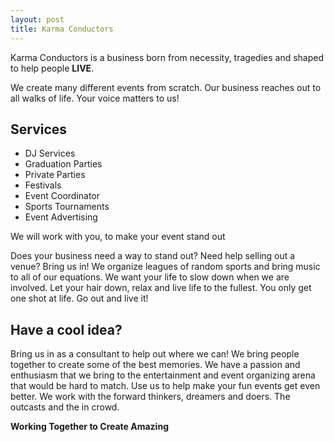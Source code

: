 ```yaml
---
layout: post
title: Karma Conductors
---
```



Karma Conductors is a business born from necessity, tragedies and shaped to help people <strong>LIVE</strong>. 


We create many different events from scratch. Our business reaches out to all walks of life. Your voice matters to us!

<h2>Services</h2>

<ul>
<li> DJ Services
<li> Graduation Parties
<li> Private Parties
<li> Festivals
<li> Event Coordinator
<li> Sports Tournaments
<li> Event Advertising
</ul>


<p class=message> We will work with you, to make your event stand out </p>

<p>
Does your business need a way to stand out? Need help selling out a venue? Bring us in! We organize leagues of random sports and bring music to all of our equations. We want your life to slow down when we are involved. Let your hair down, relax and live life to the fullest. You only get one shot at life. Go out and live it! 
</p>

<h2>Have a cool idea?</h2> 

<p>
Bring us in as a consultant to help out where we can! We bring people together to create some of the best memories.
We have a passion and enthusiasm that we bring to the entertainment and event organizing arena that would be hard to match. Use us to help make your fun events get even better. We work with the forward thinkers, dreamers and doers. The outcasts and the in crowd. 
</p>

<strong>Working Together to Create Amazing</strong>